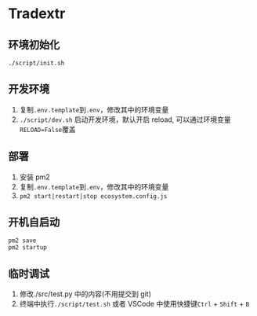 # Tradextr

## 环境初始化

```shell
./script/init.sh
```

## 开发环境

1. 复制`.env.template`到`.env`，修改其中的环境变量
2. `./script/dev.sh` 启动开发环境，默认开启 reload, 可以通过环境变量`RELOAD=False`覆盖

## 部署

1. 安装 pm2
2. 复制`.env.template`到`.env`，修改其中的环境变量
3. `pm2 start|restart|stop ecosystem.config.js`

## 开机自启动

```shell
pm2 save
pm2 startup
```

## 临时调试

1. 修改./src/test.py 中的内容(不用提交到 git)
2. 终端中执行`./script/test.sh` 或者 VSCode 中使用快捷键`Ctrl` + `Shift` + `B`
